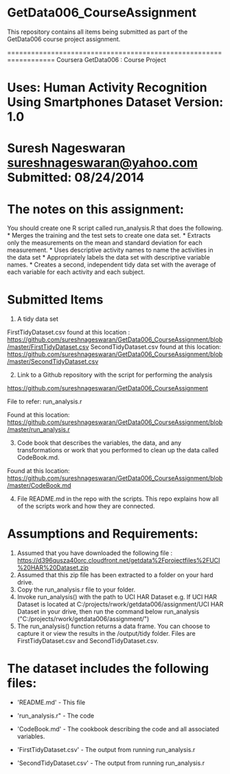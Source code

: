 GetData006_CourseAssignment
===========================

This repository contains all items being submitted as part of the GetData006 course project assignment.

==================================================================
Coursera GetData006 : Course Project

Uses: Human Activity Recognition Using Smartphones Dataset
Version:  1.0
==================================================================
Suresh Nageswaran
sureshnageswaran@yahoo.com
Submitted: 08/24/2014
==================================================================

The notes on this assignment:
============================
<snip>
You should create one R script called run_analysis.R that does the following. 
 * Merges the training and the test sets to create one data set.
 * Extracts only the measurements on the mean and standard deviation for each measurement. 
 * Uses descriptive activity names to name the activities in the data set
 * Appropriately labels the data set with descriptive variable names. 
 * Creates a second, independent tidy data set with the average of each variable for each activity and each subject. 
</snip>

Submitted Items
===============
1) A tidy data set

FirstTidyDataset.csv found at this location : https://github.com/sureshnageswaran/GetData006_CourseAssignment/blob/master/FirstTidyDataset.csv
SecondTidyDataset.csv found at this location: https://github.com/sureshnageswaran/GetData006_CourseAssignment/blob/master/SecondTidyDataset.csv

2) Link to a Github repository with the script for performing the analysis

https://github.com/sureshnageswaran/GetData006_CourseAssignment

File to refer: run_analysis.r

Found at this location: https://github.com/sureshnageswaran/GetData006_CourseAssignment/blob/master/run_analysis.r

3) Code book that describes the variables, the data, and any transformations or work that you performed to clean up the data called CodeBook.md.

Found at this location:  https://github.com/sureshnageswaran/GetData006_CourseAssignment/blob/master/CodeBook.md

4) File README.md in the repo with the scripts. This repo explains how all of the scripts work and how they are connected. 


Assumptions and Requirements:
============================

1. Assumed that you have downloaded the following file : https://d396qusza40orc.cloudfront.net/getdata%2Fprojectfiles%2FUCI%20HAR%20Dataset.zip
2. Assumed that this zip file has been extracted to a folder on your hard drive. 
3. Copy the run_analysis.r file to your folder.
4. Invoke run_analysis() with the path to UCI HAR Dataset 
e.g. If UCI HAR Dataset is located at C:/projects/rwork/getdata006/assignment/UCI HAR Dataset in your drive, then run the command below
     run_analysis ("C:/projects/rwork/getdata006/assignment/") 
5. The run_analysis() function returns a data frame. You can choose to capture it or view the results in the /output/tidy folder. Files are FirstTidyDataset.csv and SecondTidyDataset.csv.


The dataset includes the following files:
=========================================

- 'README.md' - This file

- 'run_analysis.r" - The code

- 'CodeBook.md' - The cookbook describing the code and all associated variables.

- 'FirstTidyDataset.csv' - The output from running run_analysis.r

- 'SecondTidyDataset.csv' - The output from running run_analysis.r
